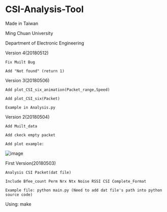 #  CSI-Analysis-Tool

Made in Taiwan

Ming Chuan University

Department of Electronic Engineering

Version 4(20180512)

    Fix Muilt Bug
    
    Add "Not found" (return 1)

Version 3(20180506)

    Add plot_CSI_six_animation(Packet_range,Speed)

    Add plot_CSI_six(Packet)

    Example in Analysis.py

Version 2(20180504)

    Add Muilt_data

    Add ckeck empty packet

    Add plot example:

![image](https://i.imgur.com/3eraYJf.png)


First Version(20180503)

    Analysis CSI Packet(dat file)

    Include Bfee_count Perm Nrx Ntx Noise RSSI CSI Complete_Format

    Example file: python main.py (Need to add dat file's path into python source code)

Using:  make
